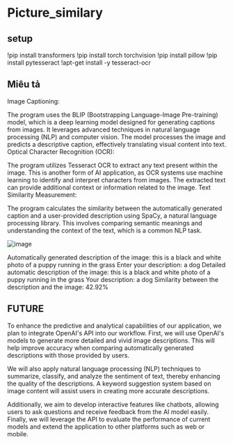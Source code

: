 # Picture_similary

## setup
!pip install transformers
!pip install torch torchvision
!pip install pillow
!pip install pytesseract
!apt-get install -y tesseract-ocr


## Miêu tả

Image Captioning:

The program uses the BLIP (Bootstrapping Language-Image Pre-training) model, which is a deep learning model designed for generating captions from images. It leverages advanced techniques in natural language processing (NLP) and computer vision.
The model processes the image and predicts a descriptive caption, effectively translating visual content into text.
Optical Character Recognition (OCR):

The program utilizes Tesseract OCR to extract any text present within the image. This is another form of AI application, as OCR systems use machine learning to identify and interpret characters from images.
The extracted text can provide additional context or information related to the image.
Text Similarity Measurement:

The program calculates the similarity between the automatically generated caption and a user-provided description using SpaCy, a natural language processing library. This involves comparing semantic meanings and understanding the context of the text, which is a common NLP task.




![image](https://github.com/user-attachments/assets/e5058a49-81d6-477d-8066-2eb0988aacd5)

Automatically generated description of the image: this is a black and white photo of a puppy running in the grass
Enter your description:  a dog
Detailed automatic description of the image: this is a black and white photo of a puppy running in the grass
Your description: a dog
Similarity between the description and the image: 42.92%



## FUTURE
To enhance the predictive and analytical capabilities of our application, we plan to integrate OpenAI's API into our workflow. First, we will use OpenAI's models to generate more detailed and vivid image descriptions. This will help improve accuracy when comparing automatically generated descriptions with those provided by users.

We will also apply natural language processing (NLP) techniques to summarize, classify, and analyze the sentiment of text, thereby enhancing the quality of the descriptions. A keyword suggestion system based on image content will assist users in creating more accurate descriptions.

Additionally, we aim to develop interactive features like chatbots, allowing users to ask questions and receive feedback from the AI model easily. Finally, we will leverage the API to evaluate the performance of current models and extend the application to other platforms such as web or mobile.

